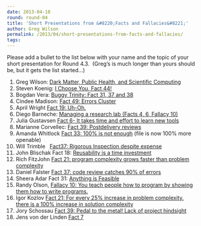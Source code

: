 ```yaml
---
date: 2013-04-18
round: round-04
title: 'Short Presentations from &#8220;Facts and Fallacies&#8221;'
author: Greg Wilson
permalink: /2013/04/short-presentations-from-facts-and-fallacies/
tags:
---
```

Please add a bullet to the list below with your name and the topic of your short presentation for Round 4.3.  (Greg&#8217;s is much longer than yours should be, but it gets the list started&#8230;)

1.  Greg Wilson: [Dark Matter, Public Health, and Scientific Computing][1]
2.  Steven Koenig: [I Choose You, Fact 44!][2]
3.  Bogdan Vera: [Buggy Trinity: Fact 31, 37 and 38][3]
4.  Cindee Madison: [Fact 49: Errors Cluster][4][  
    ][5]
5.  April Wright [Fact 19: Uh-Oh.][6]
6.  Diego Barneche: [Managing a research lab (Facts 4, 6, Fallacy 10)][7]
7.  Julia Gustavsen [Fact 6- It takes time and effort to learn new tools ][8]
8.  Marianne Corvellec: [Fact 39: Postdelivery reviews][9]
9.  Amanda Whitlock [Fact 33: 100% is not enough][10] (file is now 100% more openable)
10. Will Trimble   [Fact37: Rigorous Inspection despite expense][11]
11. John Blischak Fact 18: [Reusability is a time investment][12]
12. Rich FitzJohn [Fact 21: program complexity grows faster than problem complexity][13]
13. Daniel Falster <a href="http://dfalster.github.io/swc-fact37/#1" target="_blank">Fact 37: code review catches 90% of errors</a>
14. Sheera Adar Fact 31: [Anything is Feasible][14]
15. Randy Olson, [Fallacy 10: You teach people how to program by showing them how to write programs.][15]
16. Igor Kozlov [Fact 21: For every 25% increase in problem complexity, there is a 100% increase in solution complexity][16]
17. Jory Schossau [Fact 39: Pedal to the metal! Lack of project hindsight][17]
18. Jens von der Linden [Fact 7][18]

 [1]: http://www.slideshare.net/gvwilson/dark-matter-public-health-and-scientific-computing
 [2]: http://teaching.software-carpentry.org/wp-content/uploads/2013/04/20130425_Fact_44_SK.pdf
 [3]: http://prezi.com/4bxkx6ukamr9/swc-bogdans-presentation/
 [4]: http://teaching.software-carpentry.org/wp-content/uploads/2013/05/madison_fact491.pdf
 [5]: http://teaching.software-carpentry.org/wp-content/uploads/2013/04/madison_fact49.pdf "Fact 49 Errors Cluster"
 [6]: https://docs.google.com/presentation/d/1BFie99bPiE3q-e-fFUJO0mn8_Vfug6OZ9N8ub_jaVJs/edit?usp=sharing
 [7]: http://teaching.software-carpentry.org/wp-content/uploads/2013/04/insights_form_facts_and_fallacies_diegobarneche_2013.05.071.pdf
 [8]: https://docs.google.com/presentation/d/1X1c1c-Gm75KC1amdH5NS7mEPq89QSlhkrjGF7P3ck4I/pub?start=false&loop=false&delayms=3000 "Fact 6-It takes time to learn new tools...."
 [9]: http://teaching.software-carpentry.org/wp-content/uploads/2013/04/Fact39.pdf
 [10]: https://docs.google.com/presentation/d/11yDRsU1k0rNF4679B4HJj2jDJ1bNwCNXI3xmrTT8vXk/pub?start=false&loop=false&delayms=3000
 [11]: http://teaching.software-carpentry.org/wp-content/uploads/2013/04/Fact37.pdf
 [12]: https://www.dropbox.com/s/tu24pg7zizke39d/fact18_blischak.pptx
 [13]: http://richfitz.github.io/fact21
 [14]: http://teaching.software-carpentry.org/wp-content/uploads/2013/04/Anything-is-Feasible.pdf
 [15]: http://teaching.software-carpentry.org/wp-content/uploads/2013/05/Randy-Olson-Fallacy-10.pdf
 [16]: http://teaching.software-carpentry.org/wp-content/uploads/2013/04/hw3.pdf
 [17]: http://portal.sliderocket.com/BCGMO/Pedal-to-the-Metal--Not-Looking-Back
 [18]: http://sdrv.ms/ZTQfB2
